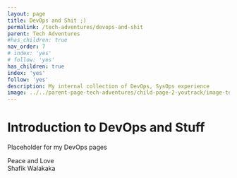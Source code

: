 ```yaml
---
layout: page
title: DevOps and Shit ;)
permalink: /tech-adventures/devops-and-shit
parent: Tech Adventures
#has_children: true 
nav_order: 7
# index: 'yes'
# follow: 'yes'
has_children: true 
index: 'yes'
follow: 'yes'
description: My internal collection of DevOps, SysOps experience
image: ../../parent-page-tech-adventures/child-page-2-youtrack/image-tech-adventure-youtrack.png
---
```


# Introduction to DevOps and Stuff

Placeholder for my DevOps pages

Peace and Love <br>
Shafik Walakaka